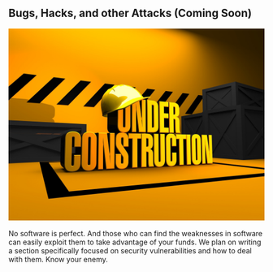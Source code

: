 ## Bugs, Hacks, and other Attacks (Coming Soon)
![](/assets/under-2891888_1920.jpg)

No software is perfect. And those who can find the weaknesses in software can easily exploit them to take advantage of your funds. We plan on writing a section specifically focused on security vulnerabilities and how to deal with them. Know your enemy.